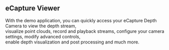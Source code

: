 ## eCapture Viewer
With the demo application, you can quickly access your eCapture Depth Camera to view the depth stream,  
visualize point clouds, record and playback streams, configure your camera settings, modify advanced controls,  
enable depth visualization and post processing and much more.
